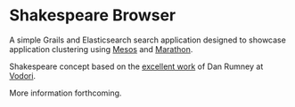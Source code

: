 # Shakespeare Browser

A simple Grails and Elasticsearch search application designed to showcase
application clustering using [Mesos](http://mesos.apache.org/) and 
[Marathon](https://github.com/mesosphere/marathon).

Shakespeare concept based on the 
[excellent work](https://github.com/vodori/es-fig-docker) of Dan Rumney at 
[Vodori](http://www.vodori.com).

More information forthcoming.